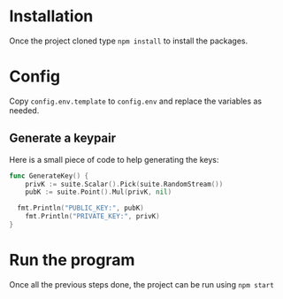 # Installation

Once the project cloned type `npm install` to install the packages.

# Config

Copy `config.env.template` to `config.env` and replace the variables as needed.

## Generate a keypair

Here is  a small piece of code to help generating the keys:

```go
func GenerateKey() {
	privK := suite.Scalar().Pick(suite.RandomStream())
	pubK := suite.Point().Mul(privK, nil)

  fmt.Println("PUBLIC_KEY:", pubK)
	fmt.Println("PRIVATE_KEY:", privK)
}
```

# Run the program

Once all the previous steps done, the project can be run using `npm start`

